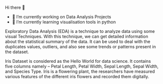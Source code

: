 Hi there 👋

- 🔭 I’m currently working on Data Analysis Projects
- 🌱 I’m currently learning visualisation tools in python
  
Exploratory Data Analysis (EDA) is a technique to analyze data using some visual Techniques. With this technique, we can get detailed information about the statistical summary of the data. It can be used to deal with the duplicates values, outliers, and also see some trends or patterns present in the dataset.

Iris Dataset is considered as the Hello World for data science. It contains five columns namely – Petal Length, Petal Width, Sepal Length, Sepal Width, and Species Type. Iris is a flowering plant, the researchers have measured various features of the different iris flowers and recorded them digitally.

